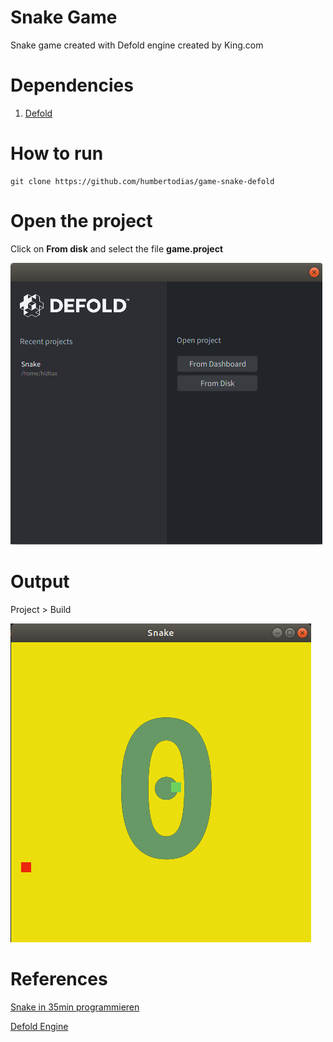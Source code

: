 # Snake Game

Snake game created with Defold engine created by King.com


# Dependencies

1. [Defold](https://defold.com/download/)

# How to run

```
git clone https://github.com/humbertodias/game-snake-defold
```

# Open the project

Click on **From disk** and select the file **game.project**

![](doc/defold-open.png)



# Output

Project > Build

![](doc/snake-running.png)


# References

[Snake in 35min programmieren](https://www.youtube.com/watch?v=MZ8hpr9xKHA)

[Defold Engine](https://www.defold.com/editor-two)
